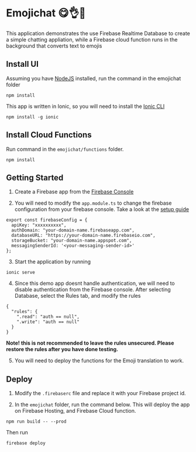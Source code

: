 # Emojichat 😋👌👋

This application demonstrates the use Firebase Realtime Database to create a simple chatting appliation, while a Firebase cloud function runs in the background that converts text to emojis

## Install UI
Assuming you have [NodeJS](https://nodejs.org/en/) installed, run the command in the emojichat folder

```
npm install
```
This app is written in Ionic, so you will need to install the [Ionic CLI](https://ionicframework.com/getting-started)
```
npm install -g ionic
```

## Install Cloud Functions
Run command in the `emojichat/functions` folder.
```
npm install
```


## Getting Started
1. Create a Firebase app from the [Firebase Console](console.firebase.google.com)

2. You will need to modify the `app.module.ts` to change the firebase configuration from your firebase console. Take a look at the [setup guide](https://firebase.google.com/docs/web/setup)
```
export const firebaseConfig = {
  apiKey: "xxxxxxxxxx",
  authDomain: "your-domain-name.firebaseapp.com",
  databaseURL: "https://your-domain-name.firebaseio.com",
  storageBucket: "your-domain-name.appspot.com",
  messagingSenderId: '<your-messaging-sender-id>'
};
```
3. Start the application by running
```
ionic serve
```
4. Since this demo app doesnt handle authentication, we will need to disable authentication from the Firebase console. After selecting Database, select the Rules tab, and modify the rules
```
{
  "rules": {
    ".read": "auth == null",
    ".write": "auth == null"
  }
}
```
**Note! this is not recommended to leave the rules unsecured. Please restore the rules after you have done testing.**

5. You will need to deploy the functions for the Emoji translation to work.

## Deploy
1. Modify the `.firebaserc` file and replace it with your Firebase project id.

3. In the `emojichat` folder, run the command below. This will deploy the app on Firebase Hosting, and Firebase Cloud function.
```
npm run build -- --prod
```
Then run
```
firebase deploy
```

